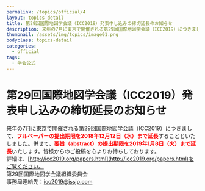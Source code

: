 ```yaml
---
permalink: /topics/official/4
layout: topics_detail
title: 第29回国際地図学会議（ICC2019）発表申し込みの締切延長のお知らせ
description: 来年の7月に東京で開催される第29回国際地図学会議（ICC2019）につきまして、フルペーパーの提出期限を2018年12月12日（水）まで延長することといたしました。併せて、要旨（abstract）の提出期限を2019年1月8日（火）まで延長いたします。皆様からのご投稿を心よりお待ちしております。
thumbnail: /assets/img/topics/image01.png
bodyclass: topics-detail
categories:
  - official
tags:
  - 学会公式
---
```


# 第29回国際地図学会議（ICC2019）発表申し込みの締切延長のお知らせ

来年の7月に東京で開催される第29回国際地図学会議（ICC2019）につきまして、<span style="color: red">__フルペーパーの提出期限を2018年12月12日（水）まで延長__</span>することといたしました。併せて、<span style="color: red">__要旨（abstract）の提出期限を2019年1月8日（火）まで延長__</span>いたします。皆様からのご投稿を心よりお待ちしております。<br>
詳細は、[http://icc2019.org/papers.html](http://icc2019.org/papers.html)をご覧ください。<br>
第29回国際地図学会議組織委員会<br>
事務局連絡先：[icc2019@issjp.com](<mailto:icc2019@issjp.com>)
